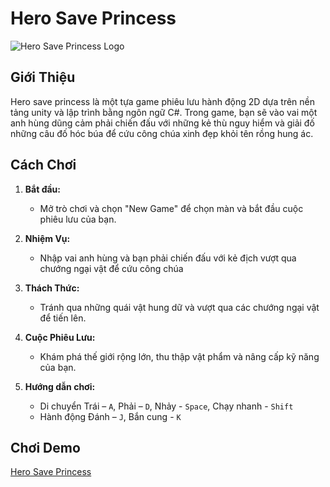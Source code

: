 # Hero Save Princess

![Hero Save Princess Logo](https://github.com/thang1204/Hero-save-princess/assets/99167265/23be1d39-4ec9-4038-9788-bf708bc34835)

## Giới Thiệu

Hero save princess là một tựa game phiêu lưu hành động 2D dựa trên nền tảng unity và lập trình bằng ngôn ngữ C#. Trong game, bạn sẽ vào vai một anh hùng dũng cảm phải chiến đấu với những kẻ thù nguy hiểm và giải đố những câu đố hóc búa để cứu công chúa xinh đẹp khỏi tên rồng hung ác.

## Cách Chơi

1. **Bắt đầu:**
   - Mở trò chơi và chọn "New Game" để chọn màn và bắt đầu cuộc phiêu lưu của bạn.

2. **Nhiệm Vụ:**
   - Nhập vai anh hùng và bạn phải chiến đấu với kẻ địch vượt qua chướng ngại vật để cứu công chúa

3. **Thách Thức:**
   - Tránh qua những quái vật hung dữ và vượt qua các chướng ngại vật để tiến lên.

4. **Cuộc Phiêu Lưu:**
   - Khám phá thế giới rộng lớn, thu thập vật phẩm và nâng cấp kỹ năng của bạn.
5. **Hướng dẫn chơi:**
   - Di chuyển
   	Trái – `A`,
      Phải – `D`,
      Nhảy - `Space`,
      Chạy nhanh - `Shift`
   - Hành động
   	Đánh – `J`,
   	Bắn cung  - `K`

## Chơi Demo
[Hero Save Princess](https://thang1204.itch.io/hero-save-princess)
